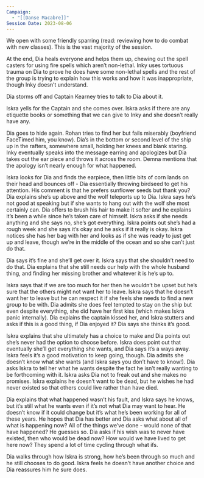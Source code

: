 ```yaml
---
Campaign:
  - "[[Danse Macabre]]"
Session Date: 2023-08-06
---
```

We open with some friendly sparring (read: reviewing how to do combat with new classes). This is the vast majority of the session.

At the end, Dia heals everyone and helps them up, chewing out the spell casters for using fire spells which aren’t non-lethal. Inky uses tortuous trauma on Dia to prove he does have some non-lethal spells and the rest of the group is trying to explain how this works and how it was inappropriate, though Inky doesn’t understand.

Dia storms off and Captain Kearney tries to talk to Dia about it.

Iskra yells for the Captain and she comes over. Iskra asks if there are any etiquette books or something that we can give to Inky and she doesn’t really have any.

Dia goes to hide again. Rohan tries to find her but fails miserably (boyfriend FaceTimed him, you know). Dia’s in the bottom or second level of the ship up in the rafters, somewhere small, holding her knees and blank staring. Inky eventually speaks into the message earring and apologizes but Dia takes out the ear piece and throws it across the room. Demna mentions that the apology isn’t nearly enough for what happened.

Iskra looks for Dia and finds the earpiece, then little bits of corn lands on their head and bounces off - Dia essentially throwing birdseed to get his attention. His comment is that he prefers sunflower seeds but thank you? Dia explains she’s up above and the wolf teleports up to Dia. Iskra says he’s not good at speaking but if she wants to hang out with the wolf she most certainly can. Dia offers to brush his hair to make it softer and he explains it’s been a while since he’s taken care of himself. Iskra asks if she needs anything and she says no, she’s got everything. Iskra points out she’s had a rough week and she says it’s okay and he asks if it really is okay. Iskra notices she has her bag with her and looks as if she was ready to just get up and leave, though we’re in the middle of the ocean and so she can’t just do that.

Dia says it’s fine and she’ll get over it. Iskra says that she shouldn’t need to do that. Dia explains that she still needs our help with the whole husband thing, and finding her missing brother and whatever it is he’s up to.

Iskra says that if we are too much for her then he wouldn’t be upset but he’s sure that the others might not want her to leave. Iskra says that he doesn’t want her to leave but he can respect it if she feels she needs to find a new group to be with. Dia admits she does feel tempted to stay on the ship but even despite everything, she did have her first kiss (which makes Iskra panic internally). Dia explains the captain kissed her, and Iskra stutters and asks if this is a good thing, if Dia enjoyed it? Dia says she thinks it’s good.

Iskra explains that she ultimately has a choice to make and Dia points out she’s never had the option to choose before. Iskra does point out that eventually she’ll get everything she wants, and Dia says it’s a ways away. Iskra feels it’s a good motivation to keep going, though. Dia admits she doesn’t know what she wants (and Iskra says you don’t have to know!). Dia asks Iskra to tell her what he wants despite the fact he isn’t really wanting to be forthcoming with it. Iskra asks Dia not to freak out and she makes no promises. Iskra explains he doesn’t want to be dead, but he wishes he had never existed so that others could live rather than have died.

Dia explains that what happened wasn’t his fault, and Iskra says he knows, but it’s still what he wants even if it’s not what Dia may want to hear. He doesn’t know if it could change but it’s what he’s been working for all of these years. He hopes that Dia has better and Dia asks what about all of what is happening now? All of the things we’ve done - would none of that have happened? He guesses so. Dia asks if his wish was to never have existed, then who would be dead now? How would we have lived to get here now? They spend a lot of time cycling through what ifs.

Dia walks through how Iskra is strong, how he’s been through so much and he still chooses to do good. Iskra feels he doesn’t have another choice and Dia reassures him he sure does.
